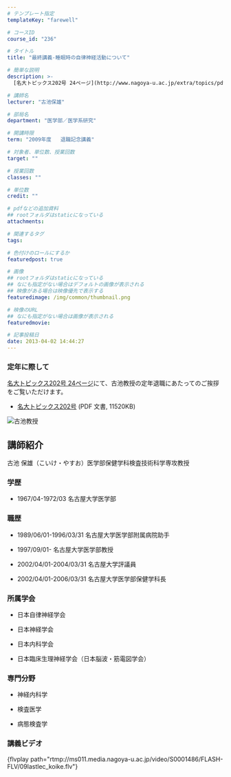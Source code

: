 ```yaml
---
# テンプレート指定
templateKey: "farewell"

# コースID
course_id: "236"

# タイトル
title: "最終講義-睡眠時の自律神経活動について"

# 簡単な説明
description: >-
  [名大トピックス202号 24ページ](http://www.nagoya-u.ac.jp/extra/topics/pdf/no202.pdf#page=24)にて、古池教授の定年退職にあた...

# 講師名
lecturer: "古池保雄"

# 部局名
department: "医学部／医学系研究"

# 開講時限
term: "2009年度	退職記念講義"

# 対象者、単位数、授業回数
target: ""

# 授業回数
classes: ""

# 単位数
credit: ""

# pdfなどの追加資料
## rootフォルダはstaticになっている
attachments: 

# 関連するタグ
tags:

# 色付けのロールにするか
featuredpost: true

# 画像
## rootフォルダはstaticになっている
## なにも指定がない場合はデフォルトの画像が表示される
## 映像がある場合は映像優先で表示する
featuredimage: /img/common/thumbnail.png

# 映像のURL
## なにも指定がない場合は画像が表示される
featuredmovie: 

# 記事投稿日
date: 2013-04-02 14:44:27
---
```


### 定年に際して


[名大トピックス202号 24ページ](http://www.nagoya-u.ac.jp/extra/topics/pdf/no202.pdf#page=24)にて、古池教授の定年退職にあたってのご挨拶をご覧いただけます。


* [名大トピックス202号](http://www.nagoya-u.ac.jp/topics/pdf/no202.pdf) (PDF 文書, 11520KB)


![古池教授](/files/236/s_koike.png) 

## 講師紹介


古池 保雄（こいけ・やすお）医学部保健学科検査技術科学専攻教授


### 学歴



* 1967/04-1972/03 名古屋大学医学部


### 職歴



* 1989/06/01-1996/03/31 名古屋大学医学部附属病院助手

* 1997/09/01- 名古屋大学医学部教授

* 2002/04/01-2004/03/31 名古屋大学評議員

* 2002/04/01-2006/03/31 名古屋大学医学部保健学科長


### 所属学会



* 日本自律神経学会

* 日本神経学会

* 日本内科学会

* 日本臨床生理神経学会（日本脳波・筋電図学会）


### 専門分野



* 神経内科学

* 検査医学
* 病態検査学


### 講義ビデオ


{flvplay path="rtmp://ms011.media.nagoya-u.ac.jp/video/S0001486/FLASH-FLV/09lastlec_koike.flv"}